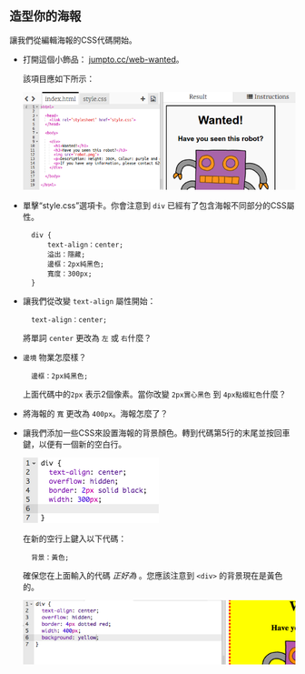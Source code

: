 ## 造型你的海報

讓我們從編輯海報的CSS代碼開始。

+ 打開這個小飾品： <a target="_blank" href="http://jumpto.cc/web-wanted">jumpto.cc/web-wanted</a>。
    
    該項目應如下所示：
    
    ![截圖](images/wanted-starter.png)

+ 單擊“style.css”選項卡。你會注意到 `div` 已經有了包含海報不同部分的CSS屬性。
    
        div {
            text-align：center;
            溢出：隱藏;
            邊框：2px純黑色;
            寬度：300px;
        }   
        

+ 讓我們從改變 `text-align` 屬性開始：
    
        text-align：center;
        
    
    將單詞 `center` 更改為 `左` 或 `右`什麼？

+ `邊境` 物業怎麼樣？
    
        邊框：2px純黑色;
        
    
    上面代碼中的`2px` 表示2個像素。當你改變 `2px實心黑色` 到 `4px點綴紅色`什麼？

+ 將海報的 `寬` 更改為 `400px`。海報怎麼了？

+ 讓我們添加一些CSS來設置海報的背景顏色。轉到代碼第5行的末尾並按回車鍵，以便有一個新的空白行。
    
    ![截圖](images/wanted-newline.png)
    
    在新的空行上鍵入以下代碼：
    
        背景：黃色;
        
    
    確保您在上面輸入的代碼 *正好為* 。您應該注意到 `<div>` 的背景現在是黃色的。
    
    ![截圖](images/wanted-background.png)